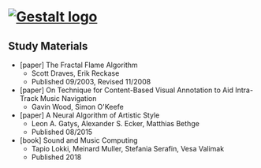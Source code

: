 # [![Gestalt logo][]](https://lupino22.github.io/gestalt/)

## Study Materials
* [paper] The Fractal Flame Algorithm
    * Scott Draves, Erik Reckase 
    * Published 09/2003, Revised 11/2008
* [paper] On Technique for Content-Based Visual Annotation to Aid Intra-Track Music Navigation
    * Gavin Wood, Simon O'Keefe
* [paper] A Neural Algorithm of Artistic Style
    * Leon A. Gatys, Alexander S. Ecker, Matthias Bethge
    * Published 08/2015
* [book] Sound and Music Computing 
    * Tapio Lokki, Meinard Muller, Stefania Serafin, Vesa Valimak
    * Published 2018

[Gestalt logo]: https://github.com/lupino22/gestalt/blob/master/public/logo.png
